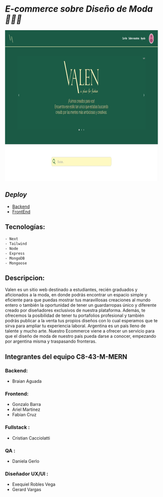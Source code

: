 # _E-commerce sobre Diseño de Moda 🥻👗👘_

<img height="496px" src="./imgValen.jpg" />

## _Deploy_

* <a href="https://c8-43-m-mern.vercel.app/">Backend</a>
* <a href="https://valen-c8-43-mern.vercel.app">FrontEnd</a>

## Tecnologías:

```
- Next
- Tailwind
- Node
- Express
- MongoDB
- Mongoose
```

## Descripcion:

Valen es un sitio web destinado a estudiantes, recién graduados y aficionados a la moda, en donde podrás encontrar un espacio simple y eficiente para que puedas mostrar tus maravillosas creaciones al mundo entero o también la oportunidad de tener un guardarropas único y diferente creado por diseñadores exclusivos de nuestra plataforma.
Además, te ofrecemos la posibilidad de tener tu portafolios profesional y también podrás publicar a la venta tus propios diseños con lo cual esperamos que te sirva para ampliar tu experiencia laboral.
Argentina es un país lleno de talente y mucho arte. Nuestro Ecommerce viene a ofrecer un servicio para que el diseño de moda de nuestro país pueda darse a conocer, empezando por argentina misma y traspasando fronteras.

## Integrantes del equipo C8-43-M-MERN

### Backend:

* Braian Aguada

### Frontend:

* Gonzalo Barra
* Ariel Martinez
* Fabian Cruz

### Fullstack :

* Cristian Cacciolatti

### QA :

* Daniela Gerlo

### Diseñador UX/UI :

* Exequiel Robles Vega
* Gerard Vargas



